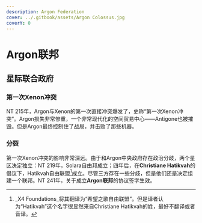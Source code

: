 ```yaml
---
description: Argon Federation
cover: ../.gitbook/assets/Argon Colossus.jpg
coverY: 0
---
```


# Argon联邦

## 星际联合政府

### 第一次Xenon冲突

NT 215年，Argon与Xenon的第一次直接冲突爆发了，史称“第一次Xenon冲突”。Argon损失非常惨重，一个非常现代化的空间贸易中心——Antigone也被摧毁。但是Argon最终控制住了战局，并击败了那些机器。

### 分裂

第一次Xenon冲突的影响非常深远。由于和Argon中央政府存在政治分歧，两个星区决定独立：NT 219年，Solara自由邦成立；四年后，在**Christiane Hatikvah**的倡议下，Hatikvah自由联盟[^1]成立。尽管三方存在一些分歧，但是他们还是决定组建一个联邦。NT 241年，关于成立**Argon联邦**的协议签字生效。

[^1]: _X4 Foundations_将其翻译为“希望之歌自由联盟”。但是译者认为“Hatikvah”这个名字很显然来自Christiane Hatikvah的姓，最好不翻译或者音译。
